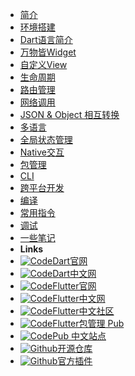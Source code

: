 - [简介](README)
- [环境搭建](install)
- [Dart语言简介](dart)
- [万物皆Widget](widget)
- [自定义View](custom)
- [生命周期](lifecycle)
- [路由管理](route)
- [网络调用](http)
- [JSON & Object 相互转换](convert)
- [多语言](i18n)
- [全局状态管理](provider)
- [Native交互](native)
- [包管理](package)
- [CLI](executable)
- [跨平台开发](cross)
- [编译](compile)
- [常用指令](command)
- [调试](debug)
- [一些笔记](note)
- **Links**
- [![Code](https://icongr.am/feather/code.svg?size=16&color=808080)Dart官网](https://dart.dev/)
- [![Code](https://icongr.am/feather/code.svg?size=16&color=808080)Dart中文网](https://dart.cn/)
- [![Code](https://icongr.am/feather/code.svg?size=16&color=808080)Flutter官网](https://flutter.dev)
- [![Code](https://icongr.am/feather/code.svg?size=16&color=808080)Flutter中文网](https://flutter.cn/)
- [![Code](https://icongr.am/feather/code.svg?size=16&color=808080)Flutter中文社区](https://flutterchina.club)
- [![Code](https://icongr.am/feather/code.svg?size=16&color=808080)Flutter包管理 Pub](https://pub.dev)
- [![Code](https://icongr.am/feather/code.svg?size=16&color=808080)Pub 中文站点](https://pub.flutter-io.cn/)
- [![Github](https://icongram.jgog.in/simple/github.svg?color=808080&size=16)开源仓库](https://github.com/flutter/flutter)
- [![Github](https://icongram.jgog.in/simple/github.svg?color=808080&size=16)官方插件](https://github.com/flutter/plugins)
